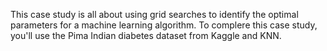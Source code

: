This case study is all about using grid searches to identify the optimal parameters for a machine learning algorithm. To complere this case study, you'll use the Pima Indian diabetes dataset from Kaggle and KNN.